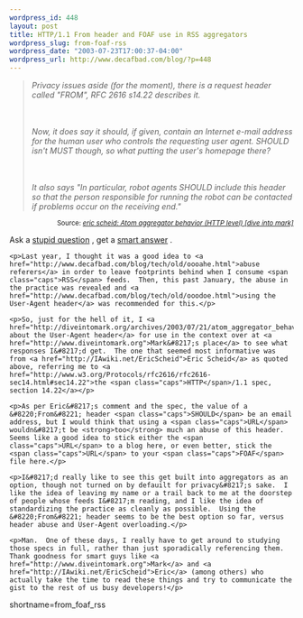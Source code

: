 ```yaml
--- 
wordpress_id: 448
layout: post
title: HTTP/1.1 From header and FOAF use in RSS aggregators
wordpress_slug: from-foaf-rss
wordpress_date: "2003-07-23T17:00:37-04:00"
wordpress_url: http://www.decafbad.com/blog/?p=448
---
```

<blockquote cite="http://diveintomark.org/archives/2003/07/21/atom_aggregator_behavior_http_level.html#c003152"><i>Privacy issues aside (for the moment), there is a request header called "FROM", RFC 2616 s14.22 describes it. 

<br /><br />
Now, it does say it should, if given, contain an Internet e-mail address for the human user who controls the requesting user agent.  SHOULD isn't MUST though, so what putting the user's homepage there?

<br /><br />
It also says "In particular, robot agents SHOULD include this header so that the person responsible for running the robot can be contacted if problems occur on the receiving end."</i></blockquote><div class="credit" align="right"><small>Source: <cite><a href="http://diveintomark.org/archives/2003/07/21/atom_aggregator_behavior_http_level.html#c003152">eric scheid: Atom aggregator behavior (HTTP level) [dive into mark]</a></cite></small></div>	<p>Ask a <a href="http://diveintomark.org/archives/2003/07/21/atom_aggregator_behavior_http_level.html#c003136">stupid question</a> , get a <a href="http://diveintomark.org/archives/2003/07/21/atom_aggregator_behavior_http_level.html#c003152">smart answer</a> .</p>

	<p>Last year, I thought it was a good idea to <a href="http://www.decafbad.com/blog/tech/old/oooahe.html">abuse referers</a> in order to leave footprints behind when I consume <span class="caps">RSS</span> feeds.  Then, this past January, the abuse in the practice was revealed and <a href="http://www.decafbad.com/blog/tech/old/ooodoe.html">using the User-Agent header</a> was recommended for this.</p>

	<p>So, just for the hell of it, I <a href="http://diveintomark.org/archives/2003/07/21/atom_aggregator_behavior_http_level.html#c003136">asked about the User-Agent header</a> for use in the context over at <a href="http://www.diveintomark.org">Mark&#8217;s place</a> to see what responses I&#8217;d get.  The one that seemed most informative was from <a href="http://IAwiki.net/EricScheid">Eric Scheid</a> as quoted above, referring me to <a href="http://www.w3.org/Protocols/rfc2616/rfc2616-sec14.html#sec14.22">the <span class="caps">HTTP</span>/1.1 spec, section 14.22</a></p>

	<p>As per Eric&#8217;s comment and the spec, the value of a &#8220;From&#8221; header <span class="caps">SHOULD</span> be an email address, but I would think that using a <span class="caps">URL</span> wouldn&#8217;t be <strong>too</strong> much an abuse of this header.  Seems like a good idea to stick either the <span class="caps">URL</span> to a blog here, or even better, stick the <span class="caps">URL</span> to your <span class="caps">FOAF</span> file here.</p>

	<p>I&#8217;d really like to see this get built into aggregators as an option, though not turned on by defauilt for privacy&#8217;s sake.  I like the idea of leaving my name or a trail back to me at the doorstep of people whose feeds I&#8217;m reading, and I like the idea of standardizing the practice as cleanly as possible.  Using the &#8220;From&#8221; header seems to be the best option so far, versus header abuse and User-Agent overloading.</p>

	<p>Man.  One of these days, I really have to get around to studying those specs in full, rather than just sporadically referencing them.  Thank goodness for smart guys like <a href="http://www.diveintomark.org">Mark</a> and <a href="http://IAwiki.net/EricScheid">Eric</a> (among others) who actually take the time to read these things and try to communicate the gist to the rest of us busy developers!</p>
<!--more-->
shortname=from_foaf_rss
